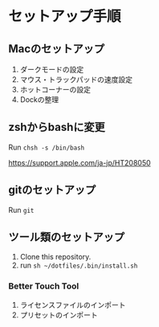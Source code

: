 # セットアップ手順
## Macのセットアップ
1. ダークモードの設定
2. マウス・トラックパッドの速度設定
3. ホットコーナーの設定
4. Dockの整理

## zshからbashに変更
Run `chsh -s /bin/bash`

https://support.apple.com/ja-jp/HT208050

## gitのセットアップ
Run `git`

## ツール類のセットアップ
1. Clone this repository.
2. run `sh ~/dotfiles/.bin/install.sh`

### Better Touch Tool
1. ライセンスファイルのインポート
2. プリセットのインポート
